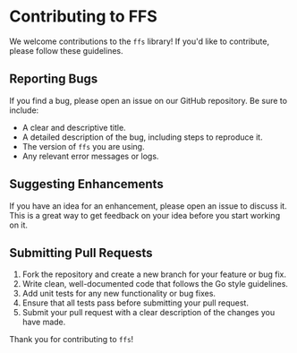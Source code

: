 # Contributing to FFS

We welcome contributions to the `ffs` library! If you'd like to contribute, please follow these guidelines.

## Reporting Bugs

If you find a bug, please open an issue on our GitHub repository. Be sure to include:

- A clear and descriptive title.
- A detailed description of the bug, including steps to reproduce it.
- The version of `ffs` you are using.
- Any relevant error messages or logs.

## Suggesting Enhancements

If you have an idea for an enhancement, please open an issue to discuss it. This is a great way to get feedback on your idea before you start working on it.

## Submitting Pull Requests

1. Fork the repository and create a new branch for your feature or bug fix.
2. Write clean, well-documented code that follows the Go style guidelines.
3. Add unit tests for any new functionality or bug fixes.
4. Ensure that all tests pass before submitting your pull request.
5. Submit your pull request with a clear description of the changes you have made.

Thank you for contributing to `ffs`!
